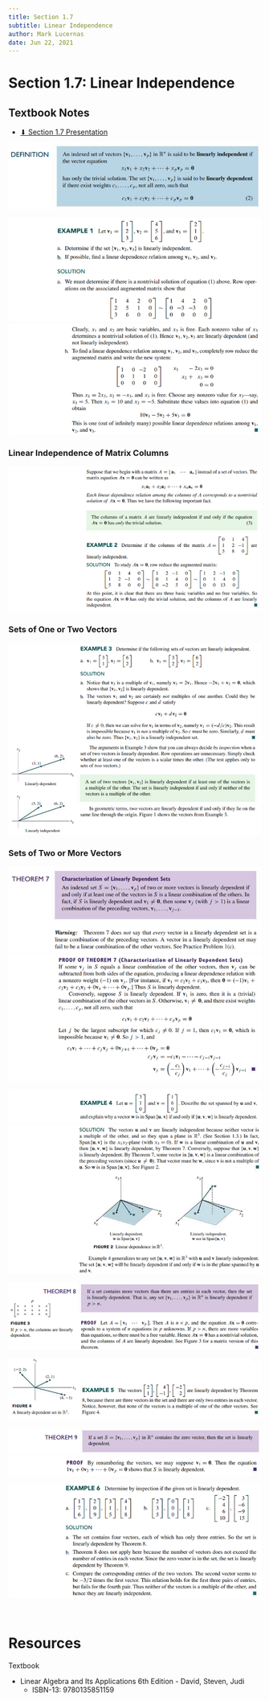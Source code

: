 ```yaml
---
title: Section 1.7
subtitle: Linear Independence
author: Mark Lucernas
date: Jun 22, 2021
---
```



# Section 1.7: Linear Independence

## Textbook Notes

- [⬇ Section 1.7 Presentation](file:../../../../../files/summer-2021/MATH-254/notes/ch-1/sec_1-7_presentation.pptx)

![Definition](../../../../../files/summer-2021/MATH-254/notes/ch-1/sec_1-7_definition_linear_independence.png)

![Example 1.1](../../../../../files/summer-2021/MATH-254/notes/ch-1/sec_1-7_example_1-1.png)
![Example 1.2](../../../../../files/summer-2021/MATH-254/notes/ch-1/sec_1-7_example_1-2.png)

### Linear Independence of Matrix Columns

![Example 2](../../../../../files/summer-2021/MATH-254/notes/ch-1/sec_1-7_example_2.png)

### Sets of One or Two Vectors

![Example 3](../../../../../files/summer-2021/MATH-254/notes/ch-1/sec_1-7_example_3.png)

### Sets of Two or More Vectors

![Theorem 7](../../../../../files/summer-2021/MATH-254/notes/ch-1/sec_1-7_theorem_7.png)
![Theorem 7 Proof](../../../../../files/summer-2021/MATH-254/notes/ch-1/sec_1-7_theorem_7_proof.png)

![Example 4.1](../../../../../files/summer-2021/MATH-254/notes/ch-1/sec_1-7_example_4-1.png)
![Example 4.2](../../../../../files/summer-2021/MATH-254/notes/ch-1/sec_1-7_example_4-2.png)

![Theorem 8](../../../../../files/summer-2021/MATH-254/notes/ch-1/sec_1-7_theorem_8.png)

![Example 5](../../../../../files/summer-2021/MATH-254/notes/ch-1/sec_1-7_example_5.png)

![Theorem 9](../../../../../files/summer-2021/MATH-254/notes/ch-1/sec_1-7_theorem_9.png)
![Theorem 9 Proof](../../../../../files/summer-2021/MATH-254/notes/ch-1/sec_1-7_theorem_9_proof.png)

![Example 6](../../../../../files/summer-2021/MATH-254/notes/ch-1/sec_1-7_example_6.png)

<br>

# Resources

Textbook

+ Linear Algebra and Its Applications 6th Edition - David, Steven, Judi
  + ISBN-13: 9780135851159

